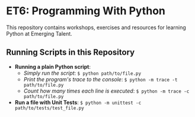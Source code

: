 
# ET6: Programming With Python

This repository contains workshops, exercises and resources for learning Python
at Emerging Talent.

## Running Scripts in this Repository

- **Running a plain Python script**:
  - _Simply run the script_: `$ python path/to/file.py`
  - _Print the program's trace to the console_:
    `$ python -m trace -t path/to/file.py`
  - _Count how many times each line is executed_:
    `$ python -m trace -c path/to/file.py`
- **Run a file with Unit Tests**:
  `$ python -m unittest -c path/to/tests/test_file.py`
